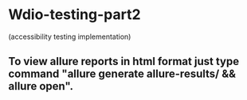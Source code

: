 # Wdio-testing-part2
(accessibility testing implementation)

 ## To view allure reports in html format just type command "allure generate allure-results/ && allure open".

